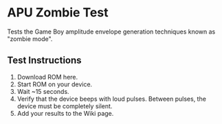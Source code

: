 # APU Zombie Test

Tests the Game Boy amplitude envelope generation techniques known as "zombie mode".

## Test Instructions

1. Download ROM here.
2. Start ROM on your device.
3. Wait ~15 seconds.
4. Verify that the device beeps with loud pulses. Between pulses, the device must be completely silent.
5. Add your results to the Wiki page.
